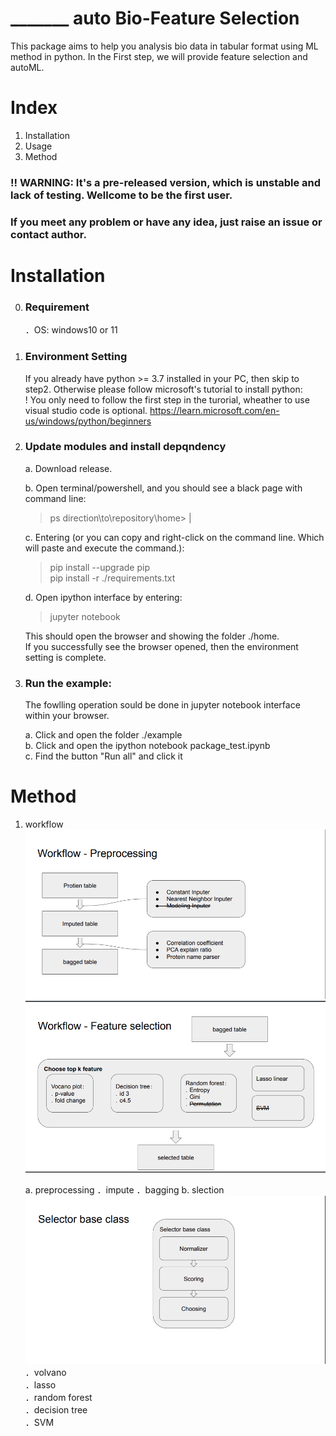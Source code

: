 # _______ auto Bio-Feature Selection
This package aims to help you analysis bio data in tabular format using ML method in python. In the First step, we will provide feature selection and autoML.

# Index
1. Installation
2. Usage
3. Method


### !! WARNING: It's a pre-released version, which is unstable and lack of testing. Wellcome to be the first user.
### If you meet any problem or have any idea, just raise an issue or contact author.

# Installation
0. ### Requirement
    ．OS: windows10 or 11

1. ### Environment Setting
    If you already have python >= 3.7 installed in your PC, then skip to step2. Otherwise please follow microsoft's tutorial to install python:    
    ! You only need to follow the first step in the turorial, wheather to use visual studio code is optional.
    https://learn.microsoft.com/en-us/windows/python/beginners
    
    

2. ### Update modules and install depqndency
    a. Download release.

    b. Open terminal/powershell, and you should see a black page with command line:
    > ps direction\\to\\repository\\home\> |

    c. Entering (or you can copy and right-click on the command line. Which will paste and execute the command.):
    > pip install --upgrade pip    
    > pip install -r ./requirements.txt

    d. Open ipython interface by entering:
    > jupyter notebook    
        
    This should open the browser and showing the folder ./home.   
    If you successfully see the browser opened, then the environment setting is complete.

3. ### Run the example:
    The fowlling operation sould be done in jupyter notebook interface within your browser.    

    a. Click and open the folder ./example     
    b. Click and open the ipython notebook package_test.ipynb    
    c. Find the button "Run all" and click it    

# Method
1. workflow
![image](./images/workflow_preprocessing.png)
![image](./images/workflow_selection.png)

    a. preprocessing
        ．impute
        ．bagging
    b. slection
    ![image](./images/workflow_base_selector.png)
        ．volvano   
        ．lasso   
        ．random forest   
        ．decision tree   
        ．SVM   